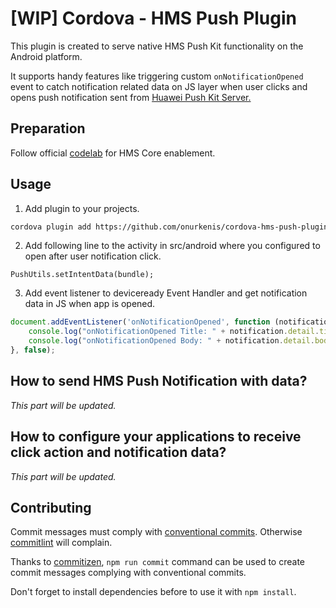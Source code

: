 # [WIP] Cordova - HMS Push Plugin

This plugin is created to serve native HMS Push Kit functionality on the Android platform. 

It supports handy features like triggering custom `onNotificationOpened` event to catch notification related data on JS layer when user clicks and opens push notification sent from [Huawei Push Kit Server.](https://developer.huawei.com/consumer/en/doc/development/HMS-Guides/push-basic-capability#h1-1576221162135)

## Preparation

Follow official [codelab](https://developer.huawei.com/consumer/en/codelab/HMSPreparation/index.html#0) for HMS Core enablement.

## Usage

1. Add plugin to your projects.

```sh
cordova plugin add https://github.com/onurkenis/cordova-hms-push-plugin.git
```

2. Add following line to the activity in src/android where you configured to open after user notification click.

```
PushUtils.setIntentData(bundle);
```

3. Add event listener to deviceready Event Handler and get notification data in JS when app is opened.

```javascript
document.addEventListener('onNotificationOpened', function (notification) {
    console.log("onNotificationOpened Title: " + notification.detail.title);
	console.log("onNotificationOpened Body: " + notification.detail.body);
}, false);
```

## How to send HMS Push Notification with data?
*This part will be updated.*

## How to configure your applications to receive click action and notification data?
*This part will be updated.*

## Contributing

Commit messages must comply with [conventional commits](https://www.conventionalcommits.org). Otherwise [commitlint](https://github.com/conventional-changelog/commitlint) will complain.

Thanks to [commitizen](https://github.com/commitizen), `npm run commit` command can be used to create commit messages complying with conventional commits.

Don't forget to install dependencies before to use it with `npm install`.